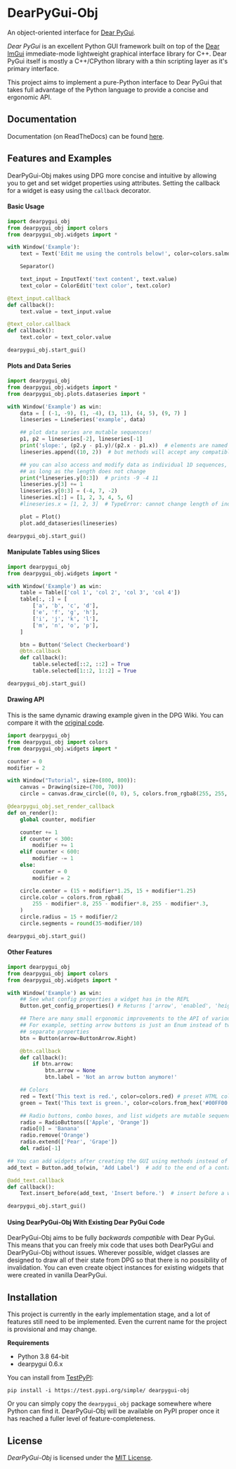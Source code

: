 # DearPyGui-Obj
An object-oriented interface for [Dear PyGui](https://github.com/hoffstadt/DearPyGui).

*Dear PyGui* is an excellent Python GUI framework built on top of the [Dear ImGui](https://github.com/ocornut/imgui) immediate-mode lightweight graphical interface library for C++. Dear PyGui itself is mostly a C++/CPython library with a thin scripting layer as it's primary interface.

This project aims to implement a pure-Python interface to Dear PyGui that takes full advantage of the Python language to provide a concise and ergonomic API.

## Documentation
Documentation (on ReadTheDocs) can be found [here](https://dearpygui-obj.readthedocs.io/en/latest/index.html).

## Features and Examples
DearPyGui-Obj makes using DPG more concise and intuitive by allowing you to get and set widget properties using attributes. Setting the callback for a
widget is easy using the `callback` decorator.

#### Basic Usage

``` python
import dearpygui_obj
from dearpygui_obj import colors
from dearpygui_obj.widgets import *

with Window('Example'):
    text = Text('Edit me using the controls below!', color=colors.salmon)

    Separator()

    text_input = InputText('text content', text.value)
    text_color = ColorEdit('text color', text.color)

@text_input.callback
def callback():
    text.value = text_input.value

@text_color.callback
def callback():
    text.color = text_color.value

dearpygui_obj.start_gui()
```

#### Plots and Data Series

``` python
import dearpygui_obj
from dearpygui_obj.widgets import *
from dearpygui_obj.plots.dataseries import *

with Window('Example') as win:
    data = [ (-1, -9), (1, -4), (3, 11), (4, 5), (9, 7) ]
    lineseries = LineSeries('example', data)

    ## plot data series are mutable sequences!
    p1, p2 = lineseries[-2], lineseries[-1]
    print('slope:', (p2.y - p1.y)/(p2.x - p1.x))  # elements are named tuples
    lineseries.append((10, 2))  # but methods will accept any compatible sequence

    ## you can also access and modify data as individual 1D sequences,
    ## as long as the length does not change
    print(*lineseries.y[0:3])  # prints -9 -4 11
    lineseries.y[3] += 1
    lineseries.y[0:3] = (-4, 7, -2)
    lineseries.x[:] = [1, 2, 3, 4, 5, 6]
    #lineseries.x = [1, 2, 3]  # TypeError: cannot change length of individual DataSeries field

    plot = Plot()
    plot.add_dataseries(lineseries)

dearpygui_obj.start_gui()
```

#### Manipulate Tables using Slices
``` python
import dearpygui_obj
from dearpygui_obj.widgets import *

with Window('Example') as win:
    table = Table(['col 1', 'col 2', 'col 3', 'col 4'])
    table[:, :] = [
        ['a', 'b', 'c', 'd'],
        ['e', 'f', 'g', 'h'],
        ['i', 'j', 'k', 'l'],
        ['m', 'n', 'o', 'p'],
    ]

    btn = Button('Select Checkerboard')
    @btn.callback
    def callback():
        table.selected[::2, ::2] = True
        table.selected[1::2, 1::2] = True

dearpygui_obj.start_gui()
```

#### Drawing API
This is the same dynamic drawing example given in the DPG Wiki. You can compare 
it with the [original code](https://github.com/hoffstadt/DearPyGui/wiki/Drawing-API#modification).

``` python
import dearpygui_obj
from dearpygui_obj import colors
from dearpygui_obj.widgets import *

counter = 0
modifier = 2

with Window("Tutorial", size=(800, 800)):
    canvas = Drawing(size=(700, 700))
    circle = canvas.draw_circle((0, 0), 5, colors.from_rgba8(255, 255, 255))

@dearpygui_obj.set_render_callback
def on_render():
    global counter, modifier

    counter += 1
    if counter < 300:
        modifier += 1
    elif counter < 600:
        modifier -= 1
    else:
        counter = 0
        modifier = 2

    circle.center = (15 + modifier*1.25, 15 + modifier*1.25)
    circle.color = colors.from_rgba8(
        255 - modifier*.8, 255 - modifier*.8, 255 - modifier*.3,
    )
    circle.radius = 15 + modifier/2
    circle.segments = round(35-modifier/10)

dearpygui_obj.start_gui()
```

#### Other Features
``` python
import dearpygui_obj
from dearpygui_obj import colors
from dearpygui_obj.widgets import *

with Window('Example') as win:
    ## See what config properties a widget has in the REPL
    Button.get_config_properties() # Returns ['arrow', 'enabled', 'height', ...]

    ## There are many small ergonomic improvements to the API of various widgets
    ## For example, setting arrow buttons is just an Enum instead of two
    ## separate properties
    btn = Button(arrow=ButtonArrow.Right)

    @btn.callback
    def callback():
        if btn.arrow:
            btn.arrow = None
            btn.label = 'Not an arrow button anymore!'

    ## Colors
    red = Text('This text is red.', color=colors.red) # preset HTML colors
    green = Text('This text is green.', color=colors.from_hex('#00FF00'))

    ## Radio buttons, combo boxes, and list widgets are mutable sequences
    radio = RadioButtons(['Apple', 'Orange'])
    radio[0] = 'Banana'
    radio.remove('Orange')
    radio.extend(['Pear', 'Grape'])
    del radio[-1]

## You can add widgets after creating the GUI using methods instead of keywords
add_text = Button.add_to(win, 'Add Label')  # add to the end of a container

@add_text.callback
def callback():
    Text.insert_before(add_text, 'Insert before.')  # insert before a widget

dearpygui_obj.start_gui()
```

#### Using DearPyGui-Obj With Existing Dear PyGui Code
DearPyGui-Obj aims to be fully *backwards compatible* with Dear PyGui. This means that you can freely mix code that uses both DearPyGui and DearPyGui-Obj without issues. Wherever possible, widget classes are designed to draw all of their state from DPG so that there is no possibility of invalidation. You can even create object instances for existing widgets that were created in vanilla DearPyGui.

## Installation
This project is currently in the early implementation stage, and a lot of features still need to be implemented. Even the current name for the project is provisional and may change.

**Requirements**
- Python 3.8 64-bit
- dearpygui 0.6.x

You can install from [TestPyPI](https://test.pypi.org/project/dearpygui-obj/):
```
pip install -i https://test.pypi.org/simple/ dearpygui-obj
```

Or you can simply copy the `dearpygui_obj` package somewhere where Python can find it. 
DearPyGui-Obj will be available on PyPI proper once it has reached a fuller level of feature-completeness.

## License

*DearPyGui-Obj* is licensed under the [MIT License](https://github.com/mwerezak/DearPyGui-Obj/blob/master/LICENSE).
